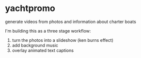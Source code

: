 # yachtpromo
generate videos from photos and information about charter boats

I'm building this as a three stage workflow:

1. turn the photos into a slideshow (ken burns effect)
2. add background music
3. overlay animated text captions